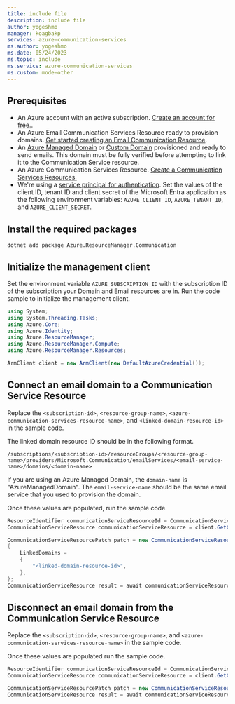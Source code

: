 ```yaml
---
title: include file
description: include file
author: yogeshmo
manager: koagbakp
services: azure-communication-services
ms.author: yogeshmo
ms.date: 05/24/2023
ms.topic: include
ms.service: azure-communication-services
ms.custom: mode-other
---
```


## Prerequisites

- An Azure account with an active subscription. [Create an account for free.](https://azure.microsoft.com/free/dotnet/).
- An Azure Email Communication Services Resource ready to provision domains. [Get started creating an Email Communication Resource](../create-email-communication-resource.md).
- An [Azure Managed Domain](../add-azure-managed-domains.md) or [Custom Domain](../add-custom-verified-domains.md) provisioned and ready to send emails. This domain must be fully verified before attempting to link it to the Communication Service resource.
- An Azure Communication Services Resource. [Create a Communication Services Resources.](../../create-communication-resource.md)
- We're using a [service principal for authentication](/entra/identity-platform/howto-create-service-principal-portal). Set the values of the client ID, tenant ID and client secret of the Microsoft Entra application as the following environment variables: `AZURE_CLIENT_ID`, `AZURE_TENANT_ID`, and `AZURE_CLIENT_SECRET`.

## Install the required packages

```console
dotnet add package Azure.ResourceManager.Communication
```

## Initialize the management client

Set the environment variable `AZURE_SUBSCRIPTION_ID` with the subscription ID of the subscription your Domain and Email resources are in. Run the code sample to initialize the management client.

```csharp
using System;
using System.Threading.Tasks;
using Azure.Core;
using Azure.Identity;
using Azure.ResourceManager;
using Azure.ResourceManager.Compute;
using Azure.ResourceManager.Resources;

ArmClient client = new ArmClient(new DefaultAzureCredential());
```

## Connect an email domain to a Communication Service Resource

Replace the `<subscription-id>`, `<resource-group-name>`, `<azure-communication-services-resource-name>`, and `<linked-domain-resource-id>` in the sample code.

The linked domain resource ID should be in the following format. 

```
/subscriptions/<subscription-id>/resourceGroups/<resource-group-name>/providers/Microsoft.Communication/emailServices/<email-service-name>/domains/<domain-name>
```

If you are using an Azure Managed Domain, the `domain-name` is "AzureManagedDomain". The `email-service-name` should be the same email service that you used to provision the domain.

Once these values are populated, run the sample code.

```csharp
ResourceIdentifier communicationServiceResourceId = CommunicationServiceResource.CreateResourceIdentifier("<subscription-id>", "<resource-group-name>", "<azure-communication-services-resource-name>");
CommunicationServiceResource communicationServiceResource = client.GetCommunicationServiceResource(communicationServiceResourceId);

CommunicationServiceResourcePatch patch = new CommunicationServiceResourcePatch()
{
    LinkedDomains =
    {
        "<linked-domain-resource-id>",
    },
};
CommunicationServiceResource result = await communicationServiceResource.UpdateAsync(patch);
```

## Disconnect an email domain from the Communication Service Resource

Replace the `<subscription-id>`, `<resource-group-name>`, and `<azure-communication-services-resource-name>` in the sample code. 

Once these values are populated run the sample code.

```csharp
ResourceIdentifier communicationServiceResourceId = CommunicationServiceResource.CreateResourceIdentifier("<subscription-id>", "<resource-group-name>", "<azure-communication-services-resource-name>");
CommunicationServiceResource communicationServiceResource = client.GetCommunicationServiceResource(communicationServiceResourceId);

CommunicationServiceResourcePatch patch = new CommunicationServiceResourcePatch();
CommunicationServiceResource result = await communicationServiceResource.UpdateAsync(patch);
```
